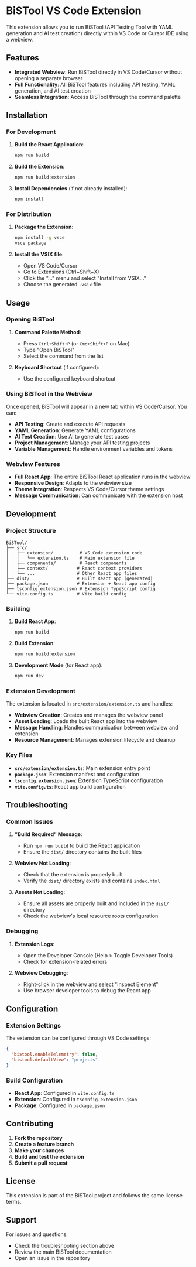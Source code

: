 # BiSTool VS Code Extension

This extension allows you to run BiSTool (API Testing Tool with YAML generation and AI test creation) directly within VS Code or Cursor IDE using a webview.

## Features

- **Integrated Webview**: Run BiSTool directly in VS Code/Cursor without opening a separate browser
- **Full Functionality**: All BiSTool features including API testing, YAML generation, and AI test creation
- **Seamless Integration**: Access BiSTool through the command palette

## Installation

### For Development

1. **Build the React Application**:

   ```bash
   npm run build
   ```

2. **Build the Extension**:

   ```bash
   npm run build:extension
   ```

3. **Install Dependencies** (if not already installed):
   ```bash
   npm install
   ```

### For Distribution

1. **Package the Extension**:

   ```bash
   npm install -g vsce
   vsce package
   ```

2. **Install the VSIX file**:
   - Open VS Code/Cursor
   - Go to Extensions (Ctrl+Shift+X)
   - Click the "..." menu and select "Install from VSIX..."
   - Choose the generated `.vsix` file

## Usage

### Opening BiSTool

1. **Command Palette Method**:

   - Press `Ctrl+Shift+P` (or `Cmd+Shift+P` on Mac)
   - Type "Open BiSTool"
   - Select the command from the list

2. **Keyboard Shortcut** (if configured):
   - Use the configured keyboard shortcut

### Using BiSTool in the Webview

Once opened, BiSTool will appear in a new tab within VS Code/Cursor. You can:

- **API Testing**: Create and execute API requests
- **YAML Generation**: Generate YAML configurations
- **AI Test Creation**: Use AI to generate test cases
- **Project Management**: Manage your API testing projects
- **Variable Management**: Handle environment variables and tokens

### Webview Features

- **Full React App**: The entire BiSTool React application runs in the webview
- **Responsive Design**: Adapts to the webview size
- **Theme Integration**: Respects VS Code/Cursor theme settings
- **Message Communication**: Can communicate with the extension host

## Development

### Project Structure

```
BiSTool/
├── src/
│   ├── extension/          # VS Code extension code
│   │   └── extension.ts    # Main extension file
│   ├── components/         # React components
│   ├── context/           # React context providers
│   └── ...                # Other React app files
├── dist/                  # Built React app (generated)
├── package.json           # Extension + React app config
├── tsconfig.extension.json # Extension TypeScript config
└── vite.config.ts         # Vite build config
```

### Building

1. **Build React App**:

   ```bash
   npm run build
   ```

2. **Build Extension**:

   ```bash
   npm run build:extension
   ```

3. **Development Mode** (for React app):
   ```bash
   npm run dev
   ```

### Extension Development

The extension is located in `src/extension/extension.ts` and handles:

- **Webview Creation**: Creates and manages the webview panel
- **Asset Loading**: Loads the built React app into the webview
- **Message Handling**: Handles communication between webview and extension
- **Resource Management**: Manages extension lifecycle and cleanup

### Key Files

- **`src/extension/extension.ts`**: Main extension entry point
- **`package.json`**: Extension manifest and configuration
- **`tsconfig.extension.json`**: Extension TypeScript configuration
- **`vite.config.ts`**: React app build configuration

## Troubleshooting

### Common Issues

1. **"Build Required" Message**:

   - Run `npm run build` to build the React application
   - Ensure the `dist/` directory contains the built files

2. **Webview Not Loading**:

   - Check that the extension is properly built
   - Verify the `dist/` directory exists and contains `index.html`

3. **Assets Not Loading**:
   - Ensure all assets are properly built and included in the `dist/` directory
   - Check the webview's local resource roots configuration

### Debugging

1. **Extension Logs**:

   - Open the Developer Console (Help > Toggle Developer Tools)
   - Check for extension-related errors

2. **Webview Debugging**:
   - Right-click in the webview and select "Inspect Element"
   - Use browser developer tools to debug the React app

## Configuration

### Extension Settings

The extension can be configured through VS Code settings:

```json
{
  "bistool.enableTelemetry": false,
  "bistool.defaultView": "projects"
}
```

### Build Configuration

- **React App**: Configured in `vite.config.ts`
- **Extension**: Configured in `tsconfig.extension.json`
- **Package**: Configured in `package.json`

## Contributing

1. **Fork the repository**
2. **Create a feature branch**
3. **Make your changes**
4. **Build and test the extension**
5. **Submit a pull request**

## License

This extension is part of the BiSTool project and follows the same license terms.

## Support

For issues and questions:

- Check the troubleshooting section above
- Review the main BiSTool documentation
- Open an issue in the repository
